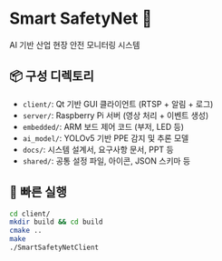 # Smart SafetyNet 🔐

AI 기반 산업 현장 안전 모니터링 시스템

## 📦 구성 디렉토리

- `client/`: Qt 기반 GUI 클라이언트 (RTSP + 알림 + 로그)
- `server/`: Raspberry Pi 서버 (영상 처리 + 이벤트 생성)
- `embedded/`: ARM 보드 제어 코드 (부저, LED 등)
- `ai_model/`: YOLOv5 기반 PPE 감지 및 추론 모델
- `docs/`: 시스템 설계서, 요구사항 문서, PPT 등
- `shared/`: 공통 설정 파일, 아이콘, JSON 스키마 등

## 🚀 빠른 실행

```bash
cd client/
mkdir build && cd build
cmake ..
make
./SmartSafetyNetClient
